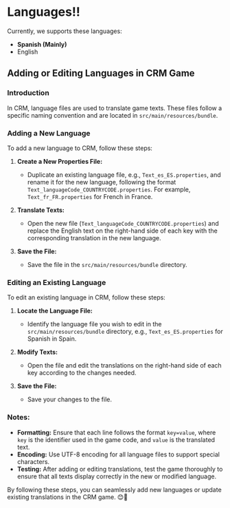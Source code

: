 # Languages!! 

Currently, we supports these languages:

 - **Spanish (Mainly)**
 - English

## Adding or Editing Languages in CRM Game

### Introduction

In CRM, language files are used to translate game texts. These files follow a specific naming convention and are located in `src/main/resources/bundle`.

### Adding a New Language

To add a new language to CRM, follow these steps:

1. **Create a New Properties File:**
   - Duplicate an existing language file, e.g., `Text_es_ES.properties`, and rename it for the new language, following the format `Text_languageCode_COUNTRYCODE.properties`. For example, `Text_fr_FR.properties` for French in France.

2. **Translate Texts:**
   - Open the new file (`Text_languageCode_COUNTRYCODE.properties`) and replace the English text on the right-hand side of each key with the corresponding translation in the new language.

3. **Save the File:**
   - Save the file in the `src/main/resources/bundle` directory.

### Editing an Existing Language

To edit an existing language in CRM, follow these steps:

1. **Locate the Language File:**
   - Identify the language file you wish to edit in the `src/main/resources/bundle` directory, e.g., `Text_es_ES.properties` for Spanish in Spain.

2. **Modify Texts:**
   - Open the file and edit the translations on the right-hand side of each key according to the changes needed.

3. **Save the File:**
   - Save your changes to the file.

### Notes:

- **Formatting:** Ensure that each line follows the format `key=value`, where `key` is the identifier used in the game code, and `value` is the translated text.
- **Encoding:** Use UTF-8 encoding for all language files to support special characters.
- **Testing:** After adding or editing translations, test the game thoroughly to ensure that all texts display correctly in the new or modified language.

By following these steps, you can seamlessly add new languages or update existing translations in the CRM game. 😊🌟
